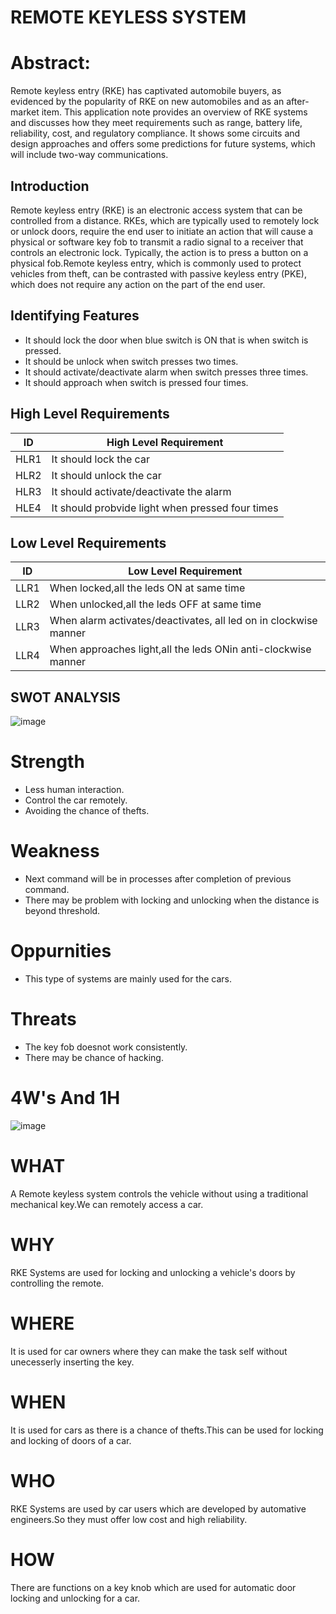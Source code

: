 # REMOTE KEYLESS SYSTEM




# Abstract:

Remote keyless entry (RKE) has captivated automobile buyers, as evidenced by the popularity of RKE on new automobiles and as an after-market item. This application note provides an overview of RKE systems and discusses how they meet requirements such as range, battery life, reliability, cost, and regulatory compliance. It shows some circuits and design approaches and offers some predictions for future systems, which will include two-way communications.

## Introduction 

Remote keyless entry (RKE) is an electronic access system that can be controlled from a distance. RKEs, which are typically used to remotely lock or unlock doors, require the end user to initiate an action that will cause a physical or software key fob to transmit a radio signal to a receiver that controls an electronic lock. Typically, the action is to press a button on a physical fob.Remote keyless entry, which is commonly used to protect vehicles from theft, can be contrasted with passive keyless entry (PKE), which does not require any action on the part of the end user. 

## Identifying Features

* It should lock the door when blue switch is ON that is when switch is pressed.
* It should be unlock when switch presses two times.
* It should activate/deactivate alarm when switch presses three times.
* It should approach when switch is pressed four times.

## High Level Requirements


| ID | High Level Requirement |
|----|------------------------|
|HLR1|  It should lock the car|
|HLR2| It should unlock the car|
|HLR3|It should activate/deactivate the alarm|
|HLE4| It should probvide light when pressed four times|

## Low Level Requirements
| ID | Low  Level Requirement |
|----|------------------------|
|LLR1|When locked,all the leds ON at same time|
|LLR2| When unlocked,all the leds OFF at same time|
|LLR3|When alarm activates/deactivates, all led on in clockwise manner|
|LLR4|When approaches light,all the leds ONin anti-clockwise manner|

## SWOT ANALYSIS

![image](https://user-images.githubusercontent.com/87614111/157808397-f4098f3f-7219-4400-b5c3-8add00c4ad96.png)


# Strength
* Less human interaction.
* Control the car remotely.
* Avoiding the chance of thefts.

# Weakness
* Next command will be in processes after completion of previous command.
* There may be problem with locking and unlocking when the distance is beyond threshold.

# Oppurnities
* This type of systems are mainly used for the cars.


# Threats
* The key fob doesnot work consistently.
* There may be chance of hacking.





# 4W's And 1H

![image](https://user-images.githubusercontent.com/87614111/157808679-4d4b7b7f-e078-4ef9-a8d4-a9117bcc981f.png)

# WHAT
 A Remote keyless system controls the vehicle without using a traditional mechanical key.We can remotely access a car.
 # WHY
 RKE Systems are used for locking and unlocking a vehicle's doors by controlling the remote.
 # WHERE
 It is used for car owners where they can make the task self without unecesserly inserting the key.
 # WHEN
 It is used for cars as there is a chance of thefts.This can be used for locking and locking of doors of a car.
 # WHO
 RKE Systems are used by car users which are developed by automative engineers.So they must offer low cost and high reliability.
 # HOW
 There are functions on a key knob which are used for automatic door locking and unlocking for a car.


